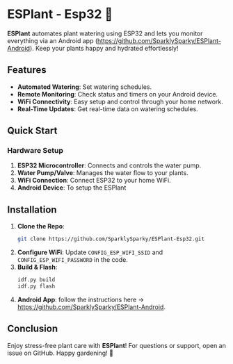 # ESPlant - Esp32 🌱

**ESPlant** automates plant watering using ESP32 and lets you monitor everything via an Android app (https://github.com/SparklySparky/ESPlant-Android). Keep your plants happy and hydrated effortlessly!

## Features

- **Automated Watering**: Set watering schedules.
- **Remote Monitoring**: Check status and timers on your Android device.
- **WiFi Connectivity**: Easy setup and control through your home network.
- **Real-Time Updates**: Get real-time data on watering schedules.

## Quick Start

### Hardware Setup

1. **ESP32 Microcontroller**: Connects and controls the water pump.
2. **Water Pump/Valve**: Manages the water flow to your plants.
3. **WiFi Connection**: Connect ESP32 to your home WiFi.
4. **Android Device**: To setup the ESPlant

## Installation

1. **Clone the Repo**:
    ```bash
    git clone https://github.com/SparklySparky/ESPlant-Esp32.git
    ```
2. **Configure WiFi**: Update `CONFIG_ESP_WIFI_SSID` and `CONFIG_ESP_WIFI_PASSWORD` in the code.
3. **Build & Flash**:
    ```bash
    idf.py build
    idf.py flash
    ```
4. **Android App**: follow the instructions here -> https://github.com/SparklySparky/ESPlant-Android.

## Conclusion
Enjoy stress-free plant care with **ESPlant**! For questions or support, open an issue on GitHub. Happy gardening! 🌿
